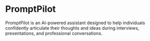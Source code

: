 # PromptPilot
PromptPilot is an AI-powered assistant designed to help individuals confidently articulate their thoughts and ideas during interviews, presentations, and professional conversations. 
